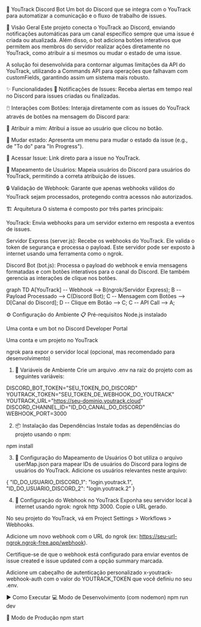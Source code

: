 🚀 YouTrack Discord Bot
Um bot do Discord que se integra com o YouTrack para automatizar a comunicação e o fluxo de trabalho de issues.

🌟 Visão Geral
Este projeto conecta o YouTrack ao Discord, enviando notificações automáticas para um canal específico sempre que uma issue é criada ou atualizada. Além disso, o bot adiciona botões interativos que permitem aos membros do servidor realizar ações diretamente no YouTrack, como atribuir a si mesmos ou mudar o estado de uma issue.

A solução foi desenvolvida para contornar algumas limitações da API do YouTrack, utilizando a Commands API para operações que falhavam com customFields, garantindo assim um sistema mais robusto.

✨ Funcionalidades
📢 Notificações de Issues: Receba alertas em tempo real no Discord para issues criadas ou finalizadas.

🖱️ Interações com Botões: Interaja diretamente com as issues do YouTrack através de botões na mensagem do Discord para:

🔧 Atribuir a mim: Atribui a issue ao usuário que clicou no botão.

🔄 Mudar estado: Apresenta um menu para mudar o estado da issue (e.g., de "To do" para "In Progress").

🔗 Acessar Issue: Link direto para a issue no YouTrack.

👤 Mapeamento de Usuários: Mapeia usuários do Discord para usuários do YouTrack, permitindo a correta atribuição de issues.

🔒 Validação de Webhook: Garante que apenas webhooks válidos do YouTrack sejam processados, protegendo contra acessos não autorizados.

🏗️ Arquitetura
O sistema é composto por três partes principais:

YouTrack: Envia webhooks para um servidor externo em resposta a eventos de issues.

Servidor Express (server.js): Recebe os webhooks do YouTrack. Ele valida o token de segurança e processa o payload. Este servidor pode ser exposto à internet usando uma ferramenta como o ngrok.

Discord Bot (bot.js): Processa o payload do webhook e envia mensagens formatadas e com botões interativos para o canal do Discord. Ele também gerencia as interações de clique nos botões.

graph TD
    A[YouTrack] -- Webhook --> B(ngrok/Servidor Express);
    B -- Payload Processado --> C(Discord Bot);
    C -- Mensagem com Botões --> D[Canal do Discord];
    D -- Clique em Botão --> C;
    C -- API Call --> A;

⚙️ Configuração do Ambiente
📋 Pré-requisitos
Node.js instalado

Uma conta e um bot no Discord Developer Portal

Uma conta e um projeto no YouTrack

ngrok para expor o servidor local (opcional, mas recomendado para desenvolvimento)

1. 🔑 Variáveis de Ambiente
Crie um arquivo .env na raiz do projeto com as seguintes variáveis:

DISCORD_BOT_TOKEN="SEU_TOKEN_DO_DISCORD"
YOUTRACK_TOKEN="SEU_TOKEN_DE_WEBHOOK_DO_YOUTRACK"
YOUTRACK_URL="https://seu-dominio.youtrack.cloud"
DISCORD_CHANNEL_ID="ID_DO_CANAL_DO_DISCORD"
WEBHOOK_PORT=3000

2. 📦 Instalação das Dependências
Instale todas as dependências do projeto usando o npm:

npm install

3. 👥 Configuração do Mapeamento de Usuários
O bot utiliza o arquivo userMap.json para mapear IDs de usuários do Discord para logins de usuários do YouTrack. Adicione os usuários relevantes neste arquivo:

{
  "ID_DO_USUARIO_DISCORD_1": "login.youtrack.1",
  "ID_DO_USUARIO_DISCORD_2": "login.youtrack.2"
}

4. 🔗 Configuração do Webhook no YouTrack
Exponha seu servidor local à internet usando ngrok: ngrok http 3000. Copie o URL gerado.

No seu projeto do YouTrack, vá em Project Settings > Workflows > Webhooks.

Adicione um novo webhook com o URL do ngrok (ex: https://seu-url-ngrok.ngrok-free.app/webhook).

Certifique-se de que o webhook está configurado para enviar eventos de issue created e issue updated com a opção summary marcada.

Adicione um cabeçalho de autenticação personalizado x-youtrack-webhook-auth com o valor do YOUTRACK_TOKEN que você definiu no seu .env.

▶️ Como Executar
💻 Modo de Desenvolvimento (com nodemon)
npm run dev

🚀 Modo de Produção
npm start
